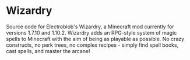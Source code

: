 # Wizardry
Source code for Electroblob's Wizardry, a Minecraft mod currently for versions 1.7.10 and 1.10.2. Wizardry adds an RPG-style system of magic spells to Minecraft with the aim of being as playable as possible. No crazy constructs, no perk trees, no complex recipes - simply find spell books, cast spells, and master the arcane!
